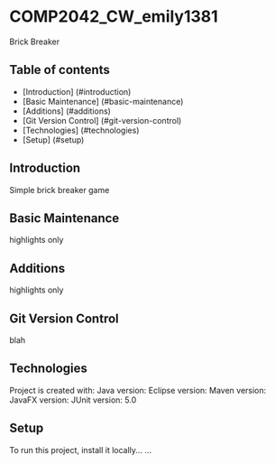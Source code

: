 # COMP2042_CW_emily1381
Brick Breaker

## Table of contents
* [Introduction] (#introduction)
* [Basic Maintenance] (#basic-maintenance)
* [Additions] (#additions)
* [Git Version Control] (#git-version-control)
* [Technologies] (#technologies)
* [Setup] (#setup)

## Introduction
Simple brick breaker game

## Basic Maintenance
highlights only

## Additions 
highlights only

## Git Version Control
blah

## Technologies
Project is created with:
Java version:
Eclipse version:
Maven version:
JavaFX version:
JUnit version: 5.0

## Setup
To run this project, install it locally...
...
